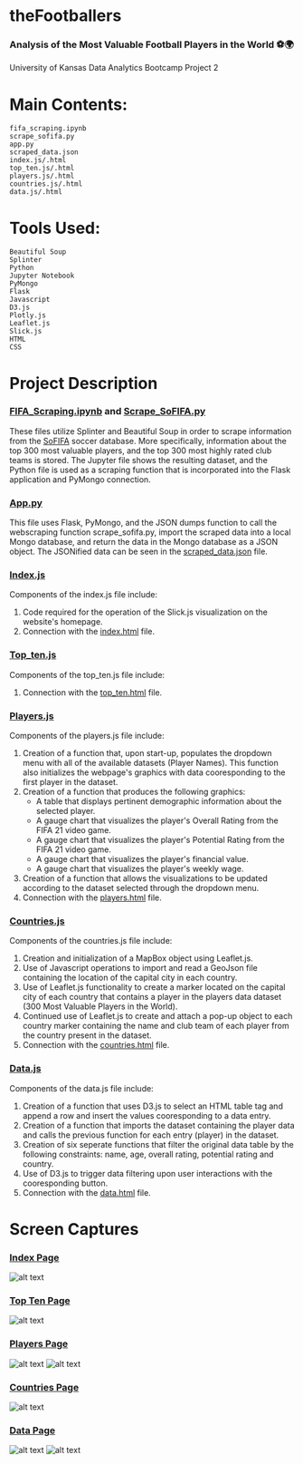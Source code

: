 # theFootballers
### Analysis of the Most Valuable Football Players in the World ⚽️🌍
University of Kansas Data Analytics Bootcamp Project 2

# Main Contents:
    fifa_scraping.ipynb
    scrape_sofifa.py
    app.py
    scraped_data.json
    index.js/.html
    top_ten.js/.html
    players.js/.html
    countries.js/.html
    data.js/.html

# Tools Used:
    Beautiful Soup
    Splinter
    Python
    Jupyter Notebook
    PyMongo
    Flask
    Javascript
    D3.js
    Plotly.js
    Leaflet.js
    Slick.js
    HTML
    CSS

# Project Description

### [FIFA_Scraping.ipynb](https://github.com/blhawkins/theFootballers/blob/main/Data%20Scraping/fifa_scraping.ipynb) and [Scrape_SoFIFA.py](https://github.com/blhawkins/theFootballers/blob/main/Data%20Scraping/scrape_sofifa.py)
These files utilize Splinter and Beautiful Soup in order to scrape information from the [SoFIFA](https://sofifa.com/) soccer database. More specifically, information about the top 300 most valuable players, and the top 300 most highly rated club teams is stored. The Jupyter file shows the resulting dataset, and the Python file is used as a scraping function that is incorporated into the Flask application and PyMongo connection.

### [App.py](https://github.com/blhawkins/theFootballers/blob/main/Data%20Scraping/app.py)
This file uses Flask, PyMongo, and the JSON dumps function to call the webscraping function scrape_sofifa.py, import the scraped data into a local Mongo database, and return the data in the Mongo database as a JSON object. The JSONified data can be seen in the [scraped_data.json](https://github.com/blhawkins/theFootballers/blob/main/Data/scraped_data.json) file.
### [Index.js](https://github.com/blhawkins/theFootballers/blob/main/Static/JS/index.js)
Components of the index.js file include:
1. Code required for the operation of the Slick.js visualization on the website's homepage.
2. Connection with the [index.html](https://github.com/blhawkins/theFootballers/blob/main/Webpages/index.html) file.

### [Top_ten.js](//)
Components of the top_ten.js file include:
1. Connection with the [top_ten.html](//) file.
### [Players.js](https://github.com/blhawkins/theFootballers/blob/main/Static/JS/players.js)
Components of the players.js file include:
1. Creation of a function that, upon start-up, populates the dropdown menu with all of the available datasets (Player Names). This function also initializes the webpage's graphics with data cooresponding to the first player in the dataset.
2. Creation of a function that produces the following graphics:
    <ul>
    <li>A table that displays pertinent demographic information about the selected player.</li>
    <li>A gauge chart that visualizes the player's Overall Rating from the FIFA 21 video game.</li>
    <li>A gauge chart that visualizes the player's Potential Rating from the FIFA 21 video game.</li>
    <li>A gauge chart that visualizes the player's financial value.</li>
    <li>A gauge chart that visualizes the player's weekly wage.</li>
    </ul>
3. Creation of a function that allows the visualizations to be updated according to the dataset selected through the dropdown menu.
4. Connection with the [players.html](https://github.com/blhawkins/theFootballers/blob/main/Webpages/players.html) file.
### [Countries.js](https://github.com/blhawkins/theFootballers/blob/main/Static/JS/countries.js)
Components of the countries.js file include:
1. Creation and initialization of a MapBox object using Leaflet.js.
2. Use of Javascript operations to import and read a GeoJson file containing the location of the capital city in each country.
3. Use of Leaflet.js functionality to create a marker located on the capital city of each country that contains a player in the players data dataset (300 Most Valuable Players in the World).
4. Continued use of Leaflet.js to create and attach a pop-up object to each country marker containing the name and club team of each player from the country present in the dataset.
5. Connection with the [countries.html](https://github.com/blhawkins/theFootballers/blob/main/Webpages/countries.html) file.
### [Data.js](https://github.com/blhawkins/theFootballers/blob/main/Static/JS/data.js)
Components of the data.js file include:
1. Creation of a function that uses D3.js to select an HTML table tag and append a row and insert the values cooresponding to a data entry.
2. Creation of a function that imports the dataset containing the player data and calls the previous function for each entry (player) in the dataset.
3. Creation of six seperate functions that filter the original data table by the following constraints: name, age, overall rating, potential rating and country.
4. Use of D3.js to trigger data filtering upon user interactions with the cooresponding button.
5. Connection with the [data.html](https://github.com/blhawkins/theFootballers/blob/main/Webpages/data.html) file.

# Screen Captures

### [Index Page](https://blhawkins.github.io/theFootballers/Webpages/index.html)
![alt text](https://github.com/blhawkins/theFootballers/blob/main/Static/Images/Screenshots/index_screenshot_1.png 'Screenshot of Index Page')

### [Top Ten Page](https://blhawkins.github.io/theFootballers/Webpages/top_ten.html)
![alt text](// 'Screenshot of Top Ten Page')

### [Players Page](https://blhawkins.github.io/theFootballers/Webpages/players.html)
![alt text](https://github.com/blhawkins/theFootballers/blob/main/Static/Images/Screenshots/players_screenshot_1.png 'Screenshot 1 of Players Page (Top of Page)')
![alt text](https://github.com/blhawkins/theFootballers/blob/main/Static/Images/Screenshots/players_screenshot_2.png 'Screenshot 2 of Players Page (Bottom of Page)')

### [Countries Page](https://blhawkins.github.io/theFootballers/Webpages/countries.html)
![alt text](https://github.com/blhawkins/theFootballers/blob/main/Static/Images/Screenshots/countries_screenshot_1.png 'Screenshot of Countries Page')

### [Data Page](https://blhawkins.github.io/theFootballers/Webpages/data.html)
![alt text](https://github.com/blhawkins/theFootballers/blob/main/Static/Images/Screenshots/data_screenshot_1.png 'Screenshot 1 of Data Page (Top of Page)')
![alt text](https://github.com/blhawkins/theFootballers/blob/main/Static/Images/Screenshots/data_screenshot_2.png 'Screenshot 2 of Data Page (Bottom of Page)')